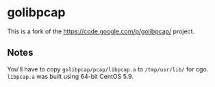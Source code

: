 # golibpcap

This is a fork of the https://code.google.com/p/golibpcap/ project.

## Notes
You'll have to copy `golibpcap/pcap/libpcap.a` to `/tmp/usr/lib/` for cgo. `libpcap.a` was built using 64-bit CentOS 5.9.
